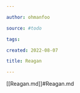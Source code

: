 ```yaml
---

author: ohmanfoo

source: #todo

tags: 

created: 2022-08-07

title: Reagan

---
```

[[Reagan.md]]#Reagan.md